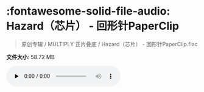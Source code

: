 # :fontawesome-solid-file-audio: Hazard（芯片） - 回形针PaperClip

> 原创专辑 / MULTIPLY 正片叠底 / Hazard（芯片） - 回形针PaperClip.flac

**文件大小**: 58.72 MB

<audio preload="none" controls><source src="https://file.hsyhx.top/原创专辑/MULTIPLY_正片叠底/Hazard（芯片） - 回形针PaperClip.flac" type="audio/mpeg">您的浏览器不支持此音频格式</audio>